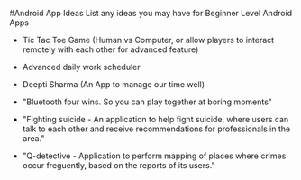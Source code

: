 #Android App Ideas
List any ideas you may have for Beginner Level Android Apps

-  Tic Tac Toe Game (Human vs Computer, or allow players to interact remotely with each other for advanced feature)
-	 Advanced daily work scheduler 
-  Deepti Sharma (An App to manage our time well)

- "Bluetooth four wins. So you can play together at boring moments"

- "Fighting suicide - An application to help fight suicide, where users can talk to each other and receive recommendations for professionals in the area."

- "Q-detective - Application to perform mapping of places where crimes occur freguently, based on the reports of its users."
